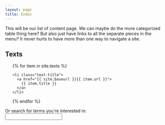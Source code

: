 ```yaml
---
layout: page
title: Index
---
```


This will be our list of content page. We can maybe do the more categorized table thing here? But also just have links to all the separate pieces in the menu? It never hurts to have more than one way to navigate a site.


<div class="toc">
  <h2>Texts</h2>
  <ul class="texts">
  {% for item in site.texts %}
  
    <li class="text-title">
      <a href="{{ site.baseurl }}{{ item.url }}">
        {{ item.title }}
      </a>
    </li>
  {% endfor %}
  </ul>
</div>

<form id="site_search">
<div>Or search for terms you're interested in:</div>
<input id="search" type="text"/>
</form>

<div id="results"></div>
<ul id="search_results"></ul>
<script src="{{site.baseurl}}/assets/js/elasticlunr.min.js"></script>
<script src="https://ajax.googleapis.com/ajax/libs/jquery/1.11.3/jquery.min.js"></script>
<script src="{{site.baseurl}}/assets/js/search.js"></script>

